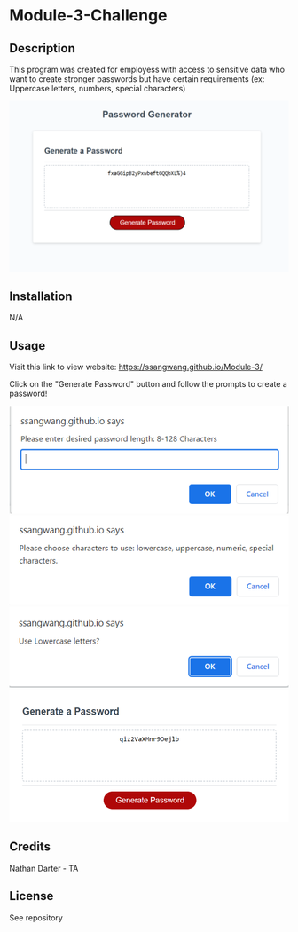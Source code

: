 # Module-3-Challenge

## Description
This program was created for employess with access to sensitive data who want to create stronger passwords but have certain requirements (ex: Uppercase letters, numbers, special characters)

![Getting Started](Module-3.PNG)

## Installation
N/A

## Usage

Visit this link to view website: https://ssangwang.github.io/Module-3/

Click on the "Generate Password" button and follow the prompts to create a password! 

![Getting Started](prompt1.PNG)
![Getting Started](prompt2.PNG)
![Getting Started](prompt3.PNG)
![Getting Started](finished.PNG)

## Credits 
Nathan Darter - TA 

## License
See repository
